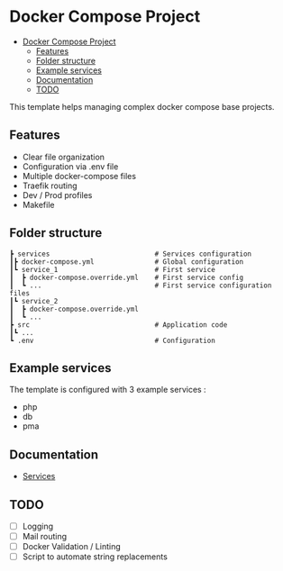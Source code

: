 # Docker Compose Project

- [Docker Compose Project](#docker-compose-project)
    - [Features](#features)
    - [Folder structure](#folder-structure)
    - [Example services](#example-services)
    - [Documentation](#documentation)
    - [TODO](#todo)

This template helps managing complex docker compose base projects.

## Features

- Clear file organization
- Configuration via .env file
- Multiple docker-compose files
- Traefik routing
- Dev / Prod profiles
- Makefile

## Folder structure

```pre
┣ services                          # Services configuration
┃┣ docker-compose.yml               # Global configuration
┃┗ service_1                        # First service
┃  ┣ docker-compose.override.yml    # First service config
┃  ┗ ...                            # First service configuration files
┃┗ service_2
┃  ┣ docker-compose.override.yml
┃  ┗ ...
┣ src                               # Application code
┃┗ ...
┗ .env                              # Configuration
```

## Example services

The template is configured with 3 example services :

- php
- db
- pma

## Documentation

- [Services](services/README.md)

## TODO

- [ ] Logging
- [ ] Mail routing
- [ ] Docker Validation / Linting
- [ ] Script to automate string replacements